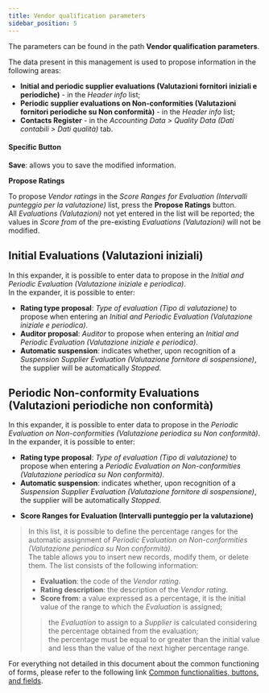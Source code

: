 ```yaml
---
title: Vendor qualification parameters
sidebar_position: 5
---
```


The parameters can be found in the path **Vendor qualification parameters**.

The data present in this management is used to propose information in the following areas:   
- **Initial and periodic supplier evaluations (Valutazioni fornitori iniziali e periodiche)** - in the *Header info* list;   
- **Periodic supplier evaluations on Non-conformities (Valutazioni fornitori periodiche su Non conformità)** - in the *Header info* list;   
- **Contacts Register** - in the *Accounting Data > Quality Data (Dati contabili > Dati qualità)* tab.   

#### Specific Button

**Save**: allows you to save the modified information.  

**Propose Ratings**

To propose *Vendor ratings* in the *Score Ranges for Evaluation (Intervalli punteggio per la valutazione)* list, press the **Propose Ratings** button.   
All *Evaluations (Valutazioni)* not yet entered in the list will be reported; the values in *Score from* of the pre-existing *Evaluations (Valutazioni)* will not be modified.   

## Initial Evaluations (Valutazioni iniziali)      

In this expander, it is possible to enter data to propose in the *Initial and Periodic Evaluation (Valutazione iniziale e periodica)*.   
In the expander, it is possible to enter:   
- **Rating type proposal**: *Type of evaluation (Tipo di valutazione)* to propose when entering an *Initial and Periodic Evaluation (Valutazione iniziale e periodica)*.   
- **Auditor proposal**: *Auditor* to propose when entering an *Initial and Periodic Evaluation (Valutazione iniziale e periodica)*.   
- **Automatic suspension**: indicates whether, upon recognition of a *Suspension Supplier Evaluation (Valutazione fornitore di sospensione)*, the supplier will be automatically *Stopped*.   

## Periodic Non-conformity Evaluations (Valutazioni periodiche non conformità)      

In this expander, it is possible to enter data to propose in the *Periodic Evaluation on Non-conformities (Valutazione periodica su Non conformità)*.   
In the expander, it is possible to enter:   
- **Rating type proposal**: *Type of evaluation (Tipo di valutazione)* to propose when entering a *Periodic Evaluation on Non-conformities (Valutazione periodica su Non conformità)*.   
- **Automatic suspension**: indicates whether, upon recognition of a *Suspension Supplier Evaluation (Valutazione fornitore di sospensione)*, the supplier will be automatically *Stopped*.   
>
- **Score Ranges for Evaluation (Intervalli punteggio per la valutazione)**   
> In this list, it is possible to define the percentage ranges for the automatic assignment of *Periodic Evaluation on Non-conformities (Valutazione periodica su Non conformità)*.   
> The table allows you to insert new records, modify them, or delete them. The list consists of the following information:   
>- **Evaluation**: the code of the *Vendor rating*.   
>- **Rating description**: the description of the *Vendor rating*.   
>- **Score from**: a value expressed as a percentage, it is the initial value of the range to which the *Evaluation* is assigned;   
>> the *Evaluation* to assign to a *Supplier* is calculated considering the percentage obtained from the evaluation;   
>> the percentage must be equal to or greater than the initial value and less than the value of the next higher percentage range.  

For everything not detailed in this document about the common functioning of forms, please refer to the following link [Common functionalities, buttons, and fields](/docs/guide/common).